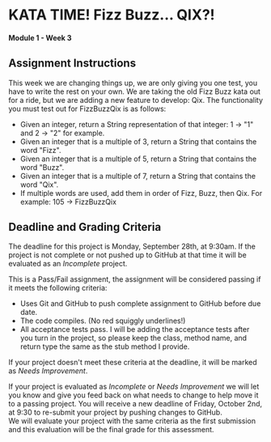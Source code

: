 
# KATA TIME!  Fizz Buzz... QIX?!
#### Module 1 - Week 3

## Assignment Instructions

This week we are changing things up, we are only giving you one test, you have to write the rest on your own.
We are taking the old Fizz Buzz kata out for a ride, but we are adding a new feature to develop: Qix. 
The functionality you must test out for FizzBuzzQix is as follows:
- Given an integer, return a String representation of that integer: 1 -> "1" and 2 -> "2" for example.
- Given an integer that is a multiple of 3, return a String that contains the word "Fizz".
- Given an integer that is a multiple of 5, return a String that contains the word "Buzz".
- Given an integer that is a multiple of 7, return a String that contains the word "Qix".
- If multiple words are used, add them in order of Fizz, Buzz, then Qix. For example: 105 -> FizzBuzzQix

## Deadline and Grading Criteria
The deadline for this project is Monday, September 28th, at 9:30am.
If the project is not complete or not pushed up to GitHub at that time it will be evaluated as an _Incomplete_ project.

This is a Pass/Fail assignment, the assignment will be considered passing if it meets the following criteria:
- Uses Git and GitHub to push complete assignment to GitHub before due date.
- The code compiles.  (No red squiggly underlines!)
- All acceptance tests pass.  I will be adding the acceptance tests after you turn in the project, so please keep the class, method name, and return type the same as the stub method I provide.

If your project doesn't meet these criteria at the deadline, it will be marked as _Needs Improvement_.

If your project is evaluated as _Incomplete_ or _Needs Improvement_ we will let you know and give you feed back on what needs to change to help move it to a passing project.
You will receive a new deadline of Friday, October 2nd, at 9:30 to re-submit your project by pushing changes to GitHub.  
We will evaluate your project with the same criteria as the first submission and this evaluation will be the final grade for this assessment.